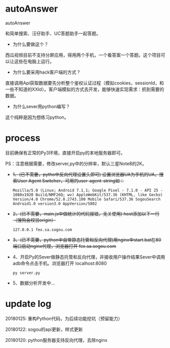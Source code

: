 # autoAnswer
autoAnswer

和简单搜索、汪仔助手、UC答题助手一起答题。

- 为什么要做这个？

西瓜视频目前不支持分屏应用，得用两个手机，一个看答案一个答题。这个项目可以让这些在电脑上运行。

- 为什么要采用hack客户端的方式？

直接调用Api获取数据要先分析整个鉴权认证过程（模拟cookies，sessionId，和一些不知道的XXId）。客户端模拟的方式去开发，能够快速实现需求：抓到需要的数据。

- 为什么sever用python编写？

这个纯粹是因为想练习python。


# process

目前确保有正常的Py3环境，直接开启py的本地服务器即可。

PS：注意根据需要，修改server,py中的分辨率，默认三星Note8的2K。

+ ~~1、(已不需要，pytho中反向代理设置头即可) 设置浏览器UA为手机的UA，搜索User Agent Switcher，可用的user-agent-string如：~~
  
  `Mozilla/5.0 (Linux; Android 7.1.1; Google Pixel - 7.1.0 - API 25 - 1080x1920 Build/NMF26Q; wv) AppleWebKit/537.36 (KHTML, like Gecko) Version/4.0 Chrome/52.0.2743.100 Mobile Safari/537.36 SogouSearch Android1.0 version3.0 AppVersion/5802`

+ ~~2、(已不需要，main.js中做统计的代码报错，无关使用) host添加以下一行（搜狗会校验origin）~~

  `127.0.0.1 fex.sa.sogou.com`

+ ~~3、(已不需要，python中自带静态托管和反向代理)用nginx中start.bat在80端口启动nginx代理，浏览器打开 fex.sa.sogou.com~~

+ 4、开启Py的Sever做静态托管和反向代理，并接收用户操作结果Sever中调用adb命令点击手机。浏览器打开 localhost:8080

  `py server.py`

+ 5、数据分析开发中...

# update log

20180125: 重构Python代码，为后续功能挖坑（预留能力）

20180122: sogou的api更新，样式更新

20180120: python服务器支持反向代理，去除nginx
